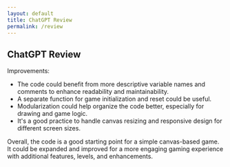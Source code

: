 ```yaml
---
layout: default
title: ChatGPT Review
permalink: /review
---
```


## ChatGPT Review
Improvements:
- The code could benefit from more descriptive variable names and comments to enhance readability and maintainability.
- A separate function for game initialization and reset could be useful.
- Modularization could help organize the code better, especially for drawing and game logic.
- It's a good practice to handle canvas resizing and responsive design for different screen sizes.

Overall, the code is a good starting point for a simple canvas-based game. It could be expanded and improved for a more engaging gaming experience with additional features, levels, and enhancements.